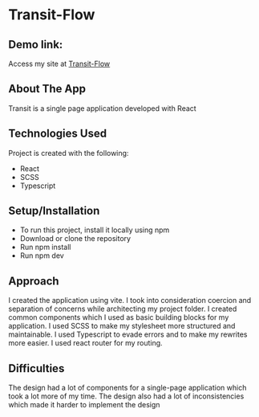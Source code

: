# Transit-Flow

## Demo link:

Access my site at [Transit-Flow](https://transit-flow-dev.netlify.app/)

## About The App

Transit is a single page application developed with React

## Technologies Used

Project is created with the following:

* React
* SCSS
* Typescript

## Setup/Installation

* To run this project, install it locally using npm
* Download or clone the repository
* Run npm install
* Run npm dev

## Approach

I created the application using vite. I took into consideration coercion and separation of concerns while architecting my project folder. I created common components which I used as basic building blocks for my application. I used SCSS to make my stylesheet more structured and maintainable. I used Typescript to evade errors and to make my rewrites more easier. I used react router for my routing.

## Difficulties

The design had a lot of components for a single-page application which took a lot more of my time. The design also had a lot of inconsistencies which made it harder to implement the design

